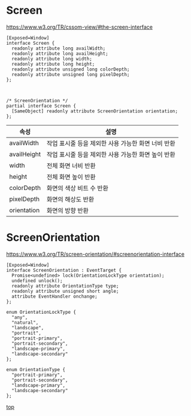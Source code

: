# Screen

https://www.w3.org/TR/cssom-view/#the-screen-interface


```webidl
[Exposed=Window]
interface Screen {
  readonly attribute long availWidth;
  readonly attribute long availHeight;
  readonly attribute long width;
  readonly attribute long height;
  readonly attribute unsigned long colorDepth;
  readonly attribute unsigned long pixelDepth;
};



/* ScreenOrientation */
partial interface Screen {
  [SameObject] readonly attribute ScreenOrientation orientation;
};
```


속성 | 설명
---|---
availWidth  | 작업 표시줄 등을 제외한 사용 가능한 화면 너비 반환  
availHeight | 작업 표시줄 등을 제외한 사용 가능한 화면 높이 반환
width       | 전체 화면 너비 반환
height      | 전체 화면 높이 반환
colorDepth  | 화면의 색상 비트 수 반환
pixelDepth  | 화면의 해상도 반환
orientation | 화면의 방향 반환  



# ScreenOrientation

https://www.w3.org/TR/screen-orientation/#screenorientation-interface


```webidl
[Exposed=Window]
interface ScreenOrientation : EventTarget {
  Promise<undefined> lock(OrientationLockType orientation);
  undefined unlock();
  readonly attribute OrientationType type;
  readonly attribute unsigned short angle;
  attribute EventHandler onchange;
};

enum OrientationLockType {
  "any",
  "natural",
  "landscape",
  "portrait",
  "portrait-primary",
  "portrait-secondary",
  "landscape-primary",
  "landscape-secondary"
};

enum OrientationType {
  "portrait-primary",
  "portrait-secondary",
  "landscape-primary",
  "landscape-secondary"
};
```



[top](#)

